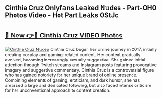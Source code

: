 ## Cinthia Cruz Onlyf𝚊ns Le𝚊ked N𝚞des - Part-OH0 Photos Video - Hot Part Le𝚊ks OStJc

# <h2><a href="http://ab67576.deff.icu/?id=Cinthia+Cruz">🔗 New 👉🔴 Cinthia Cruz VIDEO Photos</a></h2>

[![Cinthia Cruz N𝚞des](https://i.imgur.com/rIISA9y.gif)](http://ab67576.deff.icu/?id=Cinthia+Cruz)
Cinthia Cruz began her online journey in 2017, initially creating cosplay and gaming-related content. Her content gradually evolved, becoming increasingly sexually suggestive. She gained initial attention through Twitch streams and Instagram posts featuring provocative imagery and suggestive commentary. Cinthia Cruz is a controversial figure who has gained notoriety for her unique brand of online presence. Combining elements of gaming, eroticism, and dark humor, she has amassed a large and dedicated following, but also faced intense criticism for her unconventional approach to content creation.
